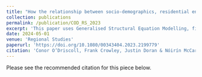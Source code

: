 ```yaml
---
title: "How the relationship between socio-demographics, residential environments and travel influence commuter choices"
collection: publications
permalink: /publication/COD_RS_2023
excerpt: 'This paper uses Generalised Structural Equation Modelling, fine-grain spatial data, and individual-level census data to explore the determinants of travel mode choices.'
date: 2024-05-01
venue: 'Regional Studies'
paperurl: 'https://doi.org/10.1080/00343404.2023.2199779'
citation: 'Conor O’Driscoll, Frank Crowley, Justin Doran & Nóirín McCarthy. 2023. How the relationship between socio-demographics, residential environments and travel influence commuter choices. Regional Studies, 58:3, 636-653.'
---
```


Please see the recommended citation for this piece below.
